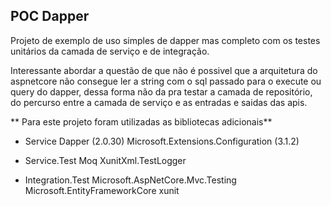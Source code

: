 ## POC Dapper

Projeto de exemplo de uso simples de dapper mas completo com os testes unitários da camada de serviço e de integração.

Interessante abordar a questão de que não é possivel que a arquitetura do aspnetcore não consegue ler a string com o sql passado para o execute ou query do dapper, dessa forma não da pra testar a camada de repositório, do percurso entre a camada de serviço e as entradas e saidas das apis.

** Para este projeto foram utilizadas as bibliotecas adicionais**

- Service
    Dapper (2.0.30)
    Microsoft.Extensions.Configuration (3.1.2)

- Service.Test
    Moq
    XunitXml.TestLogger

- Integration.Test
    Microsoft.AspNetCore.Mvc.Testing
    Microsoft.EntityFrameworkCore
    xunit
